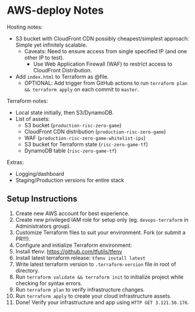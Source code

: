 # AWS-deploy Notes

Hosting notes:
- S3 bucket with CloudFront CDN possibly cheapest/simplest approach: Simple yet infinitely scalable.
  - Caveats: Need to ensure access from single specified IP (and one other IP to test).
    - Use Web Application Firewall (WAF) to restrict access to CloudFront Distribution.
- Add `index.html` to Terraform as @file.
  - OPTIONAL: Add trigger from GitHub actions to run `terraform plan && terraform apply` on each commit to `master`.

Terraform notes:
- Local state initially, then S3/DynamoDB.
- List of assets:
  - S3 bucket (`production-risc-zero-game`)
  - CloudFront CDN distribution (`production-risc-zero-game`)
  - WAF (`production-risc-zero-game-whitelist-ips`)
  - S3 bucket for Terraform state (`risc-zero-game-tf`)
  - DynamoDB table (`risc-zero-game-tf`)

Extras:
- Logging/dashboard
- Staging/Production versions for entire stack

## Setup Instructions

1. Create new AWS account for best experience.
2. Create new privileged IAM role for setup only (eg. `devops-terraform` in Administrators group).
3. Customize Terraform files to suit your environment. Fork (or submit a PR!!!).
4. Configure and initialize Terraform environment:
  1. Install tfenv: https://github.com/tfutils/tfenv
  2. Install latest terraform release: `tfenv install latest`
  3. Write latest terraform version to `.terraform-version` file in root of directory.
  4. Run `terraform validate && terraform init` to initialize project while checking for syntax errors.
  5. Run `terraform plan` to verify infrastructure changes.
  6. Run `terraform apply` to create your cloud infrastructure assets.
5. Done! Verify your infrastructure and app using `HTTP GET 3.121.56.176`.
